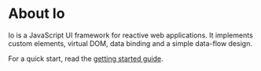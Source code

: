 # About Io #

Io is a JavaScript UI framework for reactive web applications. It implements custom elements, virtual DOM, data binding and a simple data-flow design.

For a quick start, read the [getting started guide](https://io-gui.dev/).
